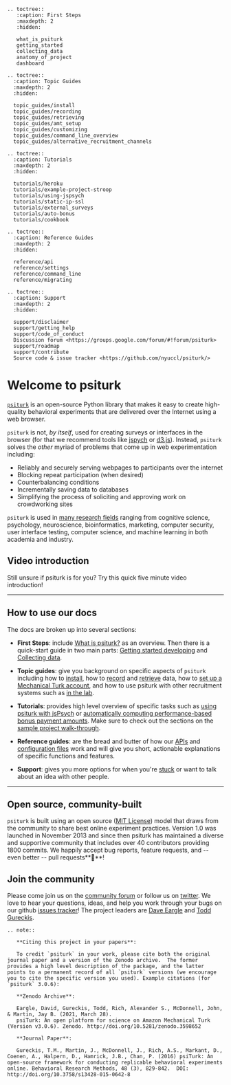 ```eval_rst
.. toctree::
   :caption: First Steps
   :maxdepth: 2
   :hidden:

   what_is_psiturk
   getting_started
   collecting_data
   anatomy_of_project   
   dashboard

.. toctree::
  :caption: Topic Guides
  :maxdepth: 2
  :hidden:

  topic_guides/install
  topic_guides/recording
  topic_guides/retrieving
  topic_guides/amt_setup
  topic_guides/customizing
  topic_guides/command_line_overview
  topic_guides/alternative_recruitment_channels

.. toctree::
  :caption: Tutorials
  :maxdepth: 2
  :hidden:

  tutorials/heroku
  tutorials/example-project-stroop
  tutorials/using-jspsych
  tutorials/static-ip-ssl
  tutorials/external_surveys
  tutorials/auto-bonus
  tutorials/cookbook

.. toctree::
  :caption: Reference Guides
  :maxdepth: 2
  :hidden:

  reference/api
  reference/settings
  reference/command_line
  reference/migrating

.. toctree::
  :caption: Support
  :maxdepth: 2
  :hidden:

  support/disclaimer
  support/getting_help
  support/code_of_conduct
  Discussion forum <https://groups.google.com/forum/#!forum/psiturk>
  support/roadmap
  support/contribute
  Source code & issue tracker <https://github.com/nyuccl/psiturk/>
```

# Welcome to psiturk

[`psiturk`](https://psiturk.org/) is an open-source Python library that makes it easy to create high-quality behavioral experiments that are delivered over the Internet using a web browser.  

`psiturk` is not, _by itself_, used for creating surveys or interfaces in the browser (for that we recommend tools like [jspych](https://www.jspsych.org) or [d3.js](https://d3js.org)).  Instead, `psiturk` solves the _other_ myriad of problems that come up in web experimentation including:
- Reliably and securely serving webpages to participants over the internet
- Blocking repeat participation (when desired)
- Counterbalancing conditions
- Incrementally saving data to databases
- Simplifying the process of soliciting and approving work on crowdworking sites

`psiturk` is used in [many research fields](https://scholar.google.com/scholar?oi=bibs&hl=en&cites=4685239787075608864) ranging from cognitive science, psychology, neuroscience, bioinformatics, marketing, computer security, user interface testing, computer science, and machine learning in both academia and industry.


## Video introduction

Still unsure if psiturk is for you?  Try this quick five minute video introduction!

---

## How to use our docs

The docs are broken up into several sections:

- **First Steps**: include [What is psiturk?](what_is_psiturk) as an overview.  Then there is a quick-start guide in two main parts: [Getting started developing](getting_started) and [Collecting data](collecting_data).

- **Topic guides**: give you background on specific aspects of `psiturk` including how to [install](topic_guides/install), how to [record](topic_guides/recording) and [retrieve](topic_guides/retrieving) data, how to [set up a Mechanical Turk account](topic_guides/amt_setup), and how to use psiturk with other recruitment systems such as [in the lab](topic_guides/alternative_recruitment_channels).

- **Tutorials**: provides high level overview of specific tasks such as [using psiturk with jsPsych](tutorials/using-jspsych) or [automatically computing performance-based bonus payment amounts](auto-bonus).  Make sure to check out the sections on the [sample project walk-through](example-project-stroop).

- **Reference guides**: are the bread and butter of how our [APIs](reference/api) and [configuration files](reference/configuration-overview) work and will give you short, actionable explanations of specific functions and features.

- **Support**: gives you more options for when you're [stuck](support/getting_help) or want to talk about an idea with other people.

---

## **Open source, community-built**

`psiturk` is built using an open source ([MIT License](https://github.com/NYUCCL/psiTurk/blob/master/LICENSE)) model that draws from the community to share best online experiment practices.  Version 1.0 was launched in November 2013 and since then psiturk has maintained a diverse and supportive community that includes over 40 contributors providing 1800 commits. We happily accept bug reports, feature requests, and -- even better -- pull requests**🎈**! 


## **Join the community**

Please come join us on the [community forum](https://groups.google.com/forum/#!forum/psiturk) or follow us on [twitter](https://twitter.com/psiturk).  We love to hear your questions, ideas, and help you work through your bugs on our github [issues tracker](https://github.com/NYUCCL/psiturk/issues)!  The project leaders are [Dave Eargle](https://daveeargle.com) and [Todd Gureckis](http://gureckislab.org).


   ```eval_rst
   .. note::

      **Citing this project in your papers**:

      To credit `psiturk` in your work, please cite both the original journal paper and a version of the Zenodo archive.  The former provides a high level description of the package, and the latter points to a permanent record of all `psiturk` versions (we encourage you to cite the specific version you used). Example citations (for `psiturk` 3.0.6):

      **Zenodo Archive**:  

      Eargle, David, Gureckis, Todd, Rich, Alexander S., McDonnell, John, & Martin, Jay B. (2021, March 28). 
      psiTurk: An open platform for science on Amazon Mechanical Turk (Version v3.0.6). Zenodo. http://doi.org/10.5281/zenodo.3598652

      **Journal Paper**:  

      Gureckis, T.M., Martin, J., McDonnell, J., Rich, A.S., Markant, D., Coenen, A., Halpern, D., Hamrick, J.B., Chan, P. (2016) psiTurk: An open-source framework for conducting replicable behavioral experiments online. Behavioral Research Methods, 48 (3), 829-842.	DOI: http://doi.org/10.3758/s13428-015-0642-8 
   ```